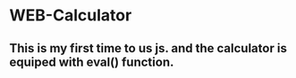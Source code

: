 # WEB-Calculator
## This is my first time to us js. and the calculator is equiped with eval() function.
